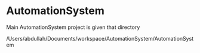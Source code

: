 # AutomationSystem
Main AutomationSystem project is given that directory

/Users/abdullah/Documents/workspace/AutomationSystem/AutomationSystem



